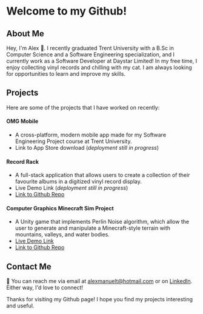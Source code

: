 # Welcome to my Github!

## About Me
Hey, I'm Alex 👋. I recently graduated Trent University with a B.Sc in Computer Science and a Software Engineering specialization, and I currently work as a Software Developer at Daystar Limited! In my free time, I enjoy collecting vinyl records and chilling with my cat. I am always looking for opportunities to learn and improve my skills.

## Projects
Here are some of the projects that I have worked on recently:

#### **OMG Mobile** 
- A cross-platform, modern mobile app made for my Software Engineering Project course at Trent University. 
- Link to App Store download (*deployment still in progress*)

#### **Record Rack** 
- A full-stack application that allows users to create a collection of their favourite albums in a digitized vinyl record display.
- Live Demo Link (*deployment still in progress*)
- [Link to Github Repo](https://github.com/ataverascrespo/RecordRack)

#### **Computer Graphics Minecraft Sim Project**
- A Unity game that implements Perlin Noise algorithm, which allow the user to generate and manipulate a Minecraft-style terrain with mountains, valleys, and water bodies.
- [Live Demo Link](https://ataverascrespo.itch.io/minecraft-perlin-noise)
- [Link to Github Repo](https://github.com/ataverascrespo/PerlinNoiseTerrain)


## Contact Me
💬 You can reach me via email at alexmanuelt@hotmail.com or on [LinkedIn](https://www.linkedin.com/in/alex-taveras-crespo). Either way, I'd love to connect!

Thanks for visiting my Github page! I hope you find my projects interesting and useful.

<!--
**ataverascrespo/ataverascrespo** is a ✨ _special_ ✨ repository because its `README.md` (this file) appears on your GitHub profile.

Here are some ideas to get you started:

- 🔭 I’m currently working on ...
- 🌱 I’m currently learning ...
- 👯 I’m looking to collaborate on ...
- 🤔 I’m looking for help with ...
- 💬 Ask me about ...
- 📫 How to reach me: ...
- 😄 Pronouns: ...
- ⚡ Fun fact: ...
-->
